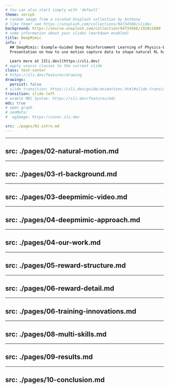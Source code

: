 ```yaml
---
# You can also start simply with 'default'
theme: seriph
# random image from a curated Unsplash collection by Anthony
# like them? see https://unsplash.com/collections/94734566/slidev
background: https://source.unsplash.com/collection/94734566/1920x1080
# some information about your slides (markdown enabled)
title: DeepMimic
info: |
  ## DeepMimic: Example-Guided Deep Reinforcement Learning of Physics-Based Character Skills
  Presentation on how to use motion capture data to shape natural RL humanoid motion.

  Learn more at [Sli.dev](https://sli.dev)
# apply unocss classes to the current slide
class: text-center
# https://sli.dev/features/drawing
drawings:
  persist: false
# slide transition: https://sli.dev/guide/animations.html#slide-transitions
transition: slide-left
# enable MDC Syntax: https://sli.dev/features/mdc
mdc: true
# open graph
# seoMeta:
#  ogImage: https://cover.sli.dev

src: ./pages/01-intro.md
---
```


---
src: ./pages/02-natural-motion.md
---

---
src: ./pages/03-rl-background.md
---

---
src: ./pages/03-deepmimic-video.md
---

---
src: ./pages/04-deepmimic-approach.md
---

---
src: ./pages/04-our-work.md
---

---
src: ./pages/05-reward-structure.md
---

---
src: ./pages/06-reward-detail.md
---

---
src: ./pages/06-training-innovations.md
---

---
src: ./pages/08-multi-skills.md
---

---
src: ./pages/09-results.md
---

---
src: ./pages/10-conclusion.md
---

<!-- --- -->
